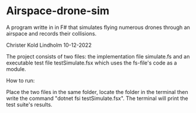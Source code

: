 # Airspace-drone-sim
A program writte in in F# that simulates flying numerous drones through an airspace and records their collisions.

Christer Kold Lindholm 
10-12-2022

The project consists of two files: the implementation file simulate.fs and an 
executable test file testSimulate.fsx which uses the fs-file's code as a module.

How to run:

Place the two files in the same folder, locate the folder in the terminal
then write the command "dotnet fsi testSimulate.fsx". The terminal
will print the test suite's results.  
